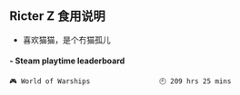 ## Ricter Z 食用说明
- 喜欢猫猫，是个冇猫孤儿

<!-- steam-box start -->
#### - Steam playtime leaderboard
```text
🎮 World of Warships                 🕘 209 hrs 25 mins
```
<!-- Powered by https://github.com/YouEclipse/steam-box . -->
<!-- steam-box end -->
